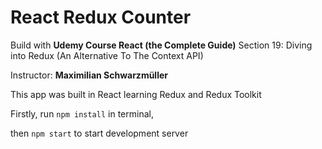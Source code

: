 # React Redux Counter

Build with **Udemy Course React (the Complete Guide)** 
Section 19: Diving into Redux (An Alternative To The Context API)

Instructor: **Maximilian Schwarzmüller**

This app was built in React learning Redux and Redux Toolkit

Firstly, run `npm install` in terminal,

then `npm start` to start development server
